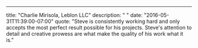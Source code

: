 ---
  title: "Charlie Mirisola, Leblon LLC"
  description: " "
  date: "2016-05-31T11:39:00-07:00"
  quote: "Steve is consistently working hard and only accepts the most perfect result possible for his projects. Steve's attention to detail and creative prowess are what make the quality of his work what it is."
